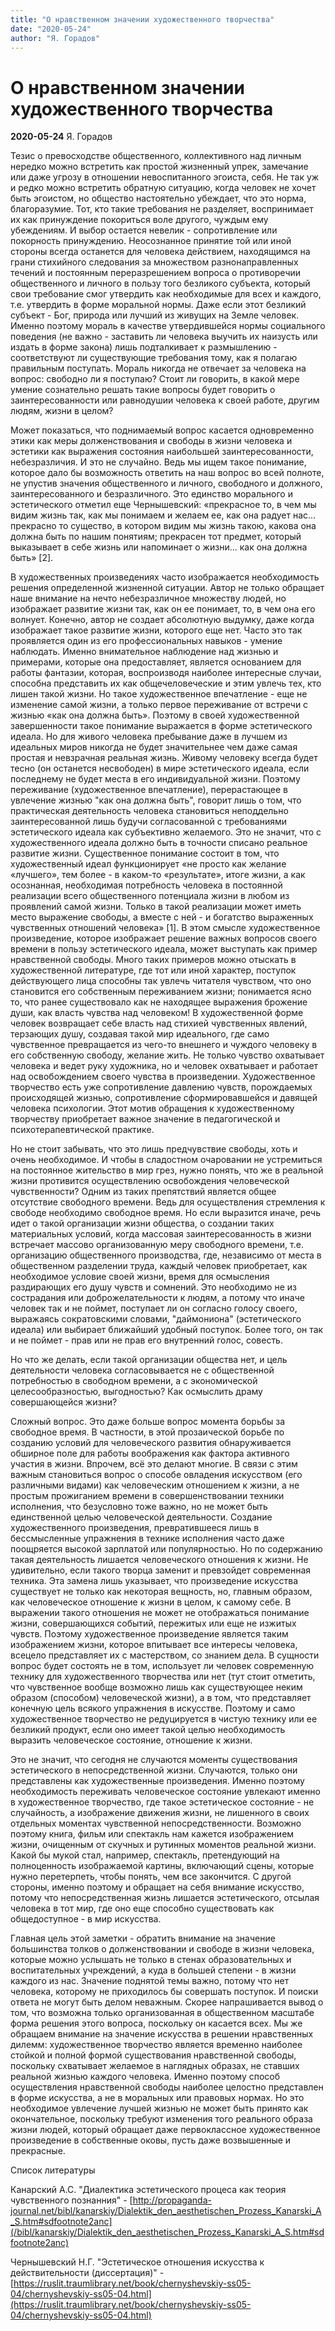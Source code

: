```yaml
---
title: "О нравственном значении художественного творчества"
date: "2020-05-24"
author: "Я. Горадов"
---
```


# О нравственном значении художественного творчества

**2020-05-24** Я. Горадов

Тезис о превосходстве общественного, коллективного над личным нередко можно встретить как простой жизненный упрек, замечание или даже угрозу в отношении невоспитанного эгоиста, себя. Не так уж и редко можно встретить обратную ситуацию, когда человек не хочет быть эгоистом, но общество настоятельно убеждает, что это норма, благоразумие. Тот, кто такие требования не разделяет, воспринимает их как принуждение покориться воле другого, чуждым ему убеждениям. И выбор остается невелик - сопротивление или покорность принуждению. Неосознанное принятие той или иной стороны всегда останется для человека действием, находящимся на грани стихийного следования за множеством разнонаправленных течений и постоянным переразрешением вопроса о противоречии общественного и личного в пользу того безликого субъекта, который свои требование смог утвердить как необходимые для всех и каждого, т.е. утвердить в форме моральной нормы. Даже если этот безликий субъект - Бог, природа или лучший из живущих на Земле человек. Именно поэтому мораль в качестве утвердившейся нормы социального поведения (не важно - заставить ли человека выучить их наизусть или издать в форме закона) лишь подталкивает к размышлению - соответствуют ли существующие требования тому, как я полагаю правильным поступать. Мораль никогда не отвечает за человека на вопрос: свободно ли я поступаю? Стоит ли говорить, в какой мере умение сознательно решать такие вопросы будет говорить о заинтересованности или равнодушии человека к своей работе, другим людям, жизни в целом?

Может показаться, что поднимаемый вопрос касается одновременно этики как меры долженствования и свободы в жизни человека и эстетики как выражения состояния наибольшей заинтересованности, небезразличия. И это не случайно. Ведь мы ищем такое понимание, которое дало бы возможность ответить на наш вопрос во всей полноте, не упустив значения общественного и личного, свободного и должного, заинтересованного и безразличного. Это единство морального и эстетического отметил еще Чернышевский: «прекрасное то, в чем мы видим жизнь так, как мы понимаем и желаем ее, как она радует нас... прекрасно то существо, в котором видим мы жизнь такою, какова она должна быть по нашим понятиям; прекрасен тот предмет, который выказывает в себе жизнь или напоминает о жизни... как она должна быть» [2].

В художественных произведениях часто изображается необходимость решения определенной жизненной ситуации. Автор не только обращает наше внимание на нечто небезразличное множеству людей, но изображает развитие жизни так, как он ее понимает, то, в чем она его волнует. Конечно, автор не создает абсолютную выдумку, даже когда изображает такое развитие жизни, которого еще нет. Часто это так проявляется один из его профессиональных навыков - умение наблюдать. Именно внимательное наблюдение над жизнью и примерами, которые она предоставляет, является основанием для работы фантазии, которая, воспроизводя наиболее интересные случаи, способна представить их как общечеловеческие и этим увлечь тех, кто лишен такой жизни. Но такое художественное впечатление - еще не изменение самой жизни, а только первое переживание от встречи с жизнью «как она должна быть». Поэтому в своей художественной завершенности такое понимание выражается в форме эстетического идеала. Но для живого человека пребывание даже в лучшем из идеальных миров никогда не будет значительнее чем даже самая простая и невзрачная реальная жизнь. Живому человеку всегда будет тесно (он останется несвободен) в мире эстетического идеала, если последнему не будет места в его индивидуальной жизни. Поэтому переживание (художественное впечатление), перерастающее в увлечение жизнью "как она должна быть", говорит лишь о том, что практическая деятельность человека становиться неподдельно заинтересованной лишь будучи согласованной с требованиями эстетического идеала как субъективно желаемого. Это не значит, что с художественного идеала должно быть в точности списано реальное развитие жизни. Существенное понимание состоит в том, что художественный идеал функционирует «не просто как желание «лучшего», тем более - в каком-то «результате», итоге жизни, а как осознанная, необходимая потребность человека в постоянной реализации всего общественного потенциала жизни в любом из проявлений самой жизни. Только в такой реализации может иметь место выражение свободы, а вместе с ней - и богатство выраженных чувственных отношений человека» [1]. В этом смысле художественное произведение, которое изображает решение важных вопросов своего времени в пользу эстетического идеала, может выступать как пример нравственной свободы. Много таких примеров можно отыскать в художественной литературе, где тот или иной характер, поступок действующего лица способны так увлечь читателя чувством, что оно становится его собственным переживанием жизни; понимается ясно то, что ранее существовало как не находящее выражения брожение души, как власть чувства над человеком! В художественной форме человек возвращает себе власть над стихией чувственных явлений, терзающих душу, создавая такой мир идеального, где само чувственное превращается из чего-то внешнего и чуждого человеку в его собственную свободу, желание жить. Не только чувство охватывает человека и ведет руку художника, но и человек охватывает и работает над освобождением своего чувства в произведении. Художественное творчество есть уже сопротивление давлению чувств, порождаемых происходящей жизнью, сопротивление сформировавшейся и давящей человека психологии. Этот мотив обращения к художественному творчеству приобретает важное значение в педагогической и психотерапевтической практике.

Но не стоит забывать, что это лишь предчувствие свободы, хоть и очень необходимое. И чтобы в сладостном очаровании не устремиться на постоянное жительство в мир грез, нужно понять, что же в реальной жизни противится осуществлению освобождения человеческой чувственности? Одним из таких препятствий является общее отсутствие свободного времени. Ведь для осуществления стремления к свободе необходимо свободное время. Но если выразится иначе, речь идет о такой организации жизни общества, о создании таких материальных условий, когда массовая заинтересованность в жизни встречает массово организованную меру свободного времени, т.е. организацию общественного производства, где, независимо от места в общественном разделении труда, каждый человек приобретает, как необходимое условие своей жизни, время для осмысления раздирающих его душу чувств и сомнений. Это необходимо не из сострадания или доброжелательности к людям, а потому что иначе человек так и не поймет, поступает ли он согласно голосу своего, выражаясь сократовскими словами, "даймониона" (эстетического идеала) или выбирает ближайший удобный поступок. Более того, он так и не поймет - прав или не прав его внутренний голос, совесть.

Но что же делать, если такой организации общества нет, и цель деятельности человека согласовывается не с общественной потребностью в свободном времени, а с экономической целесообразностью, выгодностью? Как осмыслить драму совершающейся жизни?

Сложный вопрос. Это даже больше вопрос момента борьбы за свободное время. В частности, в этой прозаической борьбе по созданию условий для человеческого развития обнаруживается обширное поле для работы воображения как фактора активного участия в жизни. Впрочем, всё это делают многие. В связи с этим важным становиться вопрос о способе овладения искусством (его различными видами) как человеческим отношением к жизни, а не простым прожиганием времени в совершенствовании техники исполнения, что безусловно тоже важно, но не может быть единственной целью человеческой деятельности. Создание художественного произведения, превратившееся лишь в бессмысленные упражнения в технике исполнения часто даже поощряется высокой зарплатой или популярностью. Но по содержанию такая деятельность лишается человеческого отношения к жизни. Не удивительно, если такого творца заменит и превзойдет современная техника. Эта замена лишь указывает, что произведение искусства существует не только как некоторая вещность, но, главным образом, как человеческое отношение к жизни в целом, к самому себе. В выражении такого отношения не может не отображаться понимание жизни, совершающихся событий, пережитых или еще не изжитых чувств. Поэтому художественное произведение является таким изображением жизни, которое впитывает все интересы человека, всецело представляет их с мастерством, со знанием дела. В сущности вопрос будет состоять не в том, использует ли человек современную технику для художественного творчества или нет (тут стоит отметить, что чувственное вообще возможно лишь как существующее неким образом (способом) человеческой жизни), а в том, что представляет конечную цель всякого упражнения в искусстве. Поэтому и само художественное творчество не редуцируется в чистую технику или ее безликий продукт, если оно имеет такой целью необходимость выразить человеческое состояние, отношение к жизни.

Это не значит, что сегодня не случаются моменты существования эстетического в непосредственной жизни. Случаются, только они представлены как художественные произведения. Именно поэтому необходимость переживать человеческое состояние увлекают именно в художественное творчество, где такое эстетическое состояние - не случайность, а изображение движения жизни, не лишенного в своих отдельных моментах чувственной непосредственности. Возможно поэтому книга, фильм или спектакль нам кажется изображением жизни, очищенным от скучных и рутинных моментов реальной жизни. Какой бы мукой стал, например, спектакль, претендующий на полноценность изображаемой картины, включающий сцены, которые нужно перетерпеть, чтобы понять, чем все закончится. С другой стороны, именно поэтому и обращает на себя внимание искусство, потому что непосредственная жизнь лишается эстетического, отсылая человека в тот мир, где оно еще способно существовать как общедоступное - в мир искусства.

Главная цель этой заметки - обратить внимание на значение большинства толков о долженствовании и свободе в жизни человека, которые можно услышать не только в стенах образовательных и воспитательных учреждений, а куда в большей степени - в жизни каждого из нас. Значение поднятой темы важно, потому что нет человека, которому не приходилось бы совершать поступок. И поиски ответа не могут быть делом неважным. Скорее напрашивается вывод о том, что возможна только организованная в общественном масштабе форма решения этого вопроса, поскольку он касается всех. Мы же обращаем внимание на значение искусства в решении нравственных дилемм: художественное творчество является временно наиболее стойкой и полной формой существования нравственной свободы, поскольку схватывает желаемое в наглядных образах, не ставших реальной жизнью каждого человека. Именно поэтому способ осуществления нравственной свободы наиболее целостно представлен в форме искусства, а не в моральных или правовых нормах. Но это необходимое увлечение лучшей жизнью не может быть принято как окончательное, поскольку требуют изменения того реального образа жизни людей, который обращает даже первоклассное художественное произведение в собственные оковы, пусть даже возвышенные и прекрасные.

Список литературы

Канарский А.С. "Диалектика эстетического процеса как теория чувственного познанния" - [http://propaganda-journal.net/bibl/kanarskiy/Dialektik_den_aesthetischen_Prozess_Kanarski_A_S.htm#sdfootnote2anc](/bibl/kanarskiy/Dialektik_den_aesthetischen_Prozess_Kanarski_A_S.htm#sdfootnote2anc)

Чернышевский Н.Г. "Эстетическое отношения искусства к действительности (диссертация)" - [https://ruslit.traumlibrary.net/book/chernyshevskiy-ss05-04/chernyshevskiy-ss05-04.html](https://ruslit.traumlibrary.net/book/chernyshevskiy-ss05-04/chernyshevskiy-ss05-04.html)